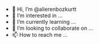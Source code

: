 - 👋 Hi, I’m @alierenbozkurtt
- 👀 I’m interested in ...
- 🌱 I’m currently learning ...
- 💞️ I’m looking to collaborate on ...
- 📫 How to reach me ...

<!---
alierenbozkurtt/alierenbozkurtt is a ✨ special ✨ repository because its `README.md` (this file) appears on your GitHub profile.
You can click the Preview link to take a look at your changes.
--->
